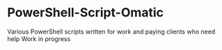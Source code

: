 # PowerShell-Script-Omatic
Various PowerShell scripts written for work and paying clients who need help
Work in progress

